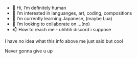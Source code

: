 - 👋 Hi, I’m definitely human
- 👀 I’m interested in languanges, art, coding, compositions
- 🌱 I’m currently learning Japanese, (maybe Lua)
- 💞️ I’m looking to collaborate on ...(no)
- 📫 How to reach me - uhhhh discord i suppose

<!---
Coldge/Coldge is a ✨ special ✨ repository because its `README.md` (this file) appears on your GitHub profile.
You can click the Preview link to take a look at your changes.
--->
I have no idea what this info above me just said but cool

Never gonna give u up
